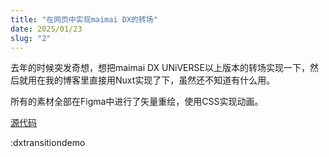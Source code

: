 ```yaml
---
title: "在网页中实现maimai DX的转场"
date: 2025/01/23
slug: "2"
---
```


去年的时候突发奇想，想把maimai DX UNiVERSE以上版本的转场实现一下，然后就用在我的博客里直接用Nuxt实现了下，虽然还不知道有什么用。

所有的素材全部在Figma中进行了矢量重绘，使用CSS实现动画。

[源代码](https://github.com/Aira-Sakuranomiya/white-aria/tree/main/components/DXTransition)

:dxtransitiondemo
